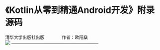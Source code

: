# 《Kotlin从零到精通Android开发》附录源码
清华大学出版社出版　　　　作者：欧阳燊<br>
![](http://img58.ddimg.cn/99999990002666388.jpg)
————————————————————